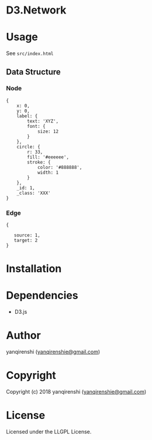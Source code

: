 # D3.Network

# Usage

See `src/index.html`

## Data Structure

### Node

```
{
    x: 0,
    y: 0,
    label: {
        text: 'XYZ',
        font: {
            size: 12
        }
    },
    circle: {
        r: 33,
        fill: '#eeeeee',
        stroke: {
            color: '#888888',
            width: 1
        }
    },
    _id: 1,
    _class: 'XXX'
}
```

### Edge

```
{

   source: 1,
   target: 2
}
```

# Installation

# Dependencies

- D3.js

# Author

yanqirenshi (yanqirenshie@gmail.com)

# Copyright

Copyright (c) 2018 yanqirenshi (yanqirenshie@gmail.com)

# License

Licensed under the LLGPL License.
